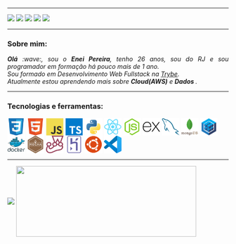 -----

<div>
  <a href="https://www.github.com/eneipereira" target="_blank"><img src="https://img.shields.io/badge/GitHub-100000?style=for-the-badge&logo=github&logoColor=white" /></a>
  <a href="https://www.linkedin/in/eneipereira" target="_blank"><img src="https://img.shields.io/badge/LinkedIn-0077B5?style=for-the-badge&logo=linkedin&logoColor=white" /></a>
  <a href="mailto:eneipereira.dev@gmail.com" target="_blank"><img src="https://img.shields.io/badge/Gmail-D14836?style=for-the-badge&logo=gmail&logoColor=white" /></a>
  <a href="mailto:eneipereira@outlook.com.br" target="_blank"><img src="https://img.shields.io/badge/Microsoft_Outlook-0078D4?style=for-the-badge&logo=microsoft-outlook&logoColor=white" /></a>
  <a href="https://wa.me/5521974063278" target="_blank"><img src="https://img.shields.io/badge/WhatsApp-25D366?style=for-the-badge&logo=whatsapp&logoColor=white" /></a>
</div>

-----

### Sobre mim:
<div align="justify">
  <i><b>Olá</b> :wave:, sou o <b>Enei Pereira</b>, tenho 26 anos, sou do RJ e sou programador em formação há pouco mais de 1 ano.</i>
  <br/>
  <i>Sou formado em Desenvolvimento Web Fullstack na <a href="https://www.betrybe.com/" target="_blank">Trybe</a>.</i>
  <br/>
  <i>Atualmente estou aprendendo mais sobre <b>Cloud(AWS)</b> e <b> Dados </b>.</i>
</div>

-----

### Tecnologias e ferramentas:

<div style="display: inline_block">
  <a href="https://www.w3schools.com/css/" target="_blank"><img align="center" height="40" width="40" title="CSS3" src="https://raw.githubusercontent.com/devicons/devicon/master/icons/css3/css3-original.svg" /></a>
  <a href="https://www.w3schools.com/html/" target="_blank"><img align="center" height="40" width="40" title="HTML5" src="https://raw.githubusercontent.com/devicons/devicon/master/icons/html5/html5-original.svg" /></a>
  <a href="https://www.w3schools.com/js/" target="_blank"><img align="center" height="40" width="40" title="JS" src="https://raw.githubusercontent.com/devicons/devicon/master/icons/javascript/javascript-original.svg" /></a>
  <a href="https://www.typescriptlang.org/" target="_blank"><img align="center" height="40" width="40" title="TS" src="https://raw.githubusercontent.com/devicons/devicon/master/icons/typescript/typescript-original.svg" /></a>
  <a href="https://www.python.org/" target="_blank"><img align="center" height="40" width="40" title="Python" src="https://raw.githubusercontent.com/devicons/devicon/master/icons/python/python-original.svg" /></a>
  <a href="https://pt-br.reactjs.org/" target="_blank"><img align="center" height="40" width="40" title="React" src="https://raw.githubusercontent.com/devicons/devicon/master/icons/react/react-original.svg" /></a>
  <a href="https://nodejs.org/en/" target="_blank"><img align="center" height="40" width="40" title="Node" src="https://raw.githubusercontent.com/devicons/devicon/master/icons/nodejs/nodejs-original.svg" /></a>
  <a href="https://expressjs.com" target="_blank"><img align="center" height="40" width="40" title="Express" src="https://raw.githubusercontent.com/devicons/devicon/master/icons/express/express-original.svg" /></a>
  <a href="https://www.mysql.com/" target="_blank"><img align="center" height="40" width="40" title="MySQL" src="https://raw.githubusercontent.com/devicons/devicon/master/icons/mysql/mysql-original.svg" /></a>
  <a href="https://www.mongodb.com/pt-br" target="_blank"><img align="center" height="40" width="40" title="MongoDB" src="https://raw.githubusercontent.com/devicons/devicon/master/icons/mongodb/mongodb-original-wordmark.svg" /></a>
  <a href="https://sequelize.org/" target="_blank"><img align="center" height="40" width="40" title="Sequelize" src="https://raw.githubusercontent.com/devicons/devicon/master/icons/sequelize/sequelize-original.svg" /></a>
  <a href="https://www.docker.com/" target="_blank"><img align="center" height="40" width="40" title="Docker" src="https://raw.githubusercontent.com/devicons/devicon/master/icons/docker/docker-original-wordmark.svg" /></a>
  <a href="https://mochajs.org/" target="_blank"><img align="center" height="40" width="40" title="Mocha" src="https://raw.githubusercontent.com/devicons/devicon/master/icons/mocha/mocha-plain.svg" /></a>
  <a href="https://jestjs.io/pt-BR/" target="_blank"><img align="center" height="40" width="40" title="Jest" src="https://raw.githubusercontent.com/devicons/devicon/master/icons/jest/jest-plain.svg" /></a>
  <a href="https://www.heroku.com/" target="_blank"><img align="center" height="40" width="40" title="Heroku" src="https://raw.githubusercontent.com/devicons/devicon/master/icons/heroku/heroku-original.svg" /></a>
  <a href="https://ubuntu.com/" target="_blank"><img align="center" height="40" width="40" title="Ubuntu" src="https://raw.githubusercontent.com/devicons/devicon/master/icons/ubuntu/ubuntu-plain.svg" /></a>
  <a href="https://code.visualstudio.com/" target="_blank"><img align="center" height="40" width="40" title="Vscode" src="https://raw.githubusercontent.com/devicons/devicon/master/icons/vscode/vscode-original.svg" /></a>
</div>

-----

<div>
  <img width="410px" align="center" src="https://github-readme-stats.vercel.app/api?username=eneipereira&show_icons=true&theme=dark#gh-dark-mode-only" />
  <img width="410px" height="161.51px" align="center" src="https://github-readme-stats.vercel.app/api/top-langs/?username=eneipereira&layout=compact&theme=dark#gh-dark-mode-only" />
 </div>
